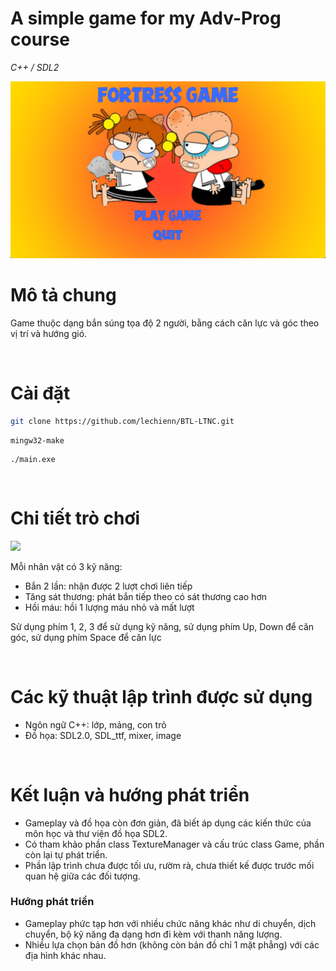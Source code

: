 # A simple game for my Adv-Prog course

*C++ / SDL2*

<img src="img\Screenshot.png">

</br>

# Mô tả chung
Game thuộc dạng bắn súng tọa độ 2 người, bằng cách căn lực và góc theo vị trí và hướng gió. 

</br>

# Cài đặt

```bash
git clone https://github.com/lechienn/BTL-LTNC.git
```
```
mingw32-make
```

```
./main.exe
```

</br>

# Chi tiết trò chơi

<a href="https://youtu.be/QJrZAHFGXQA"> <img src ="https://img.shields.io/youtube/views/QJrZAHFGXQA?label=Youtube&style=social">
</a>

Mỗi nhân vật có 3 kỹ năng:

- Bắn 2 lần: nhận được 2 lượt chơi liên tiếp
- Tăng sát thương: phát bắn tiếp theo có sát thương cao hơn
- Hồi máu: hồi 1 lượng máu nhỏ và mất lượt

Sử dụng phím 1, 2, 3 để sử dụng kỹ năng, sử dụng phím Up, Down để căn góc, sử dụng phím Space để căn lực

</br>

# Các kỹ thuật lập trình được sử dụng
- Ngôn ngữ C++: lớp, mảng, con trỏ
- Đồ họa: SDL2.0, SDL_ttf, mixer, image

</br>

# Kết luận và hướng phát triển

- Gameplay và đồ họa còn đơn giản, đã biết áp dụng các kiến thức của môn học và thư viện đồ họa SDL2.
- Có tham khảo phần class TextureManager và cấu trúc class Game, phần còn lại tự phát triển.
- Phần lập trình chưa được tối ưu, rườm rà, chưa thiết kế được trước mối quan hệ giữa các đối tượng.
### Hướng phát triển
- Gameplay phức tạp hơn với nhiều chức năng khác như di chuyển, dịch chuyển, bộ kỹ năng đa dạng hơn đi kèm với thanh năng lượng.
- Nhiều lựa chọn bản đồ hơn (không còn bản đồ chỉ 1 mặt phẳng) với các địa hình khác nhau.